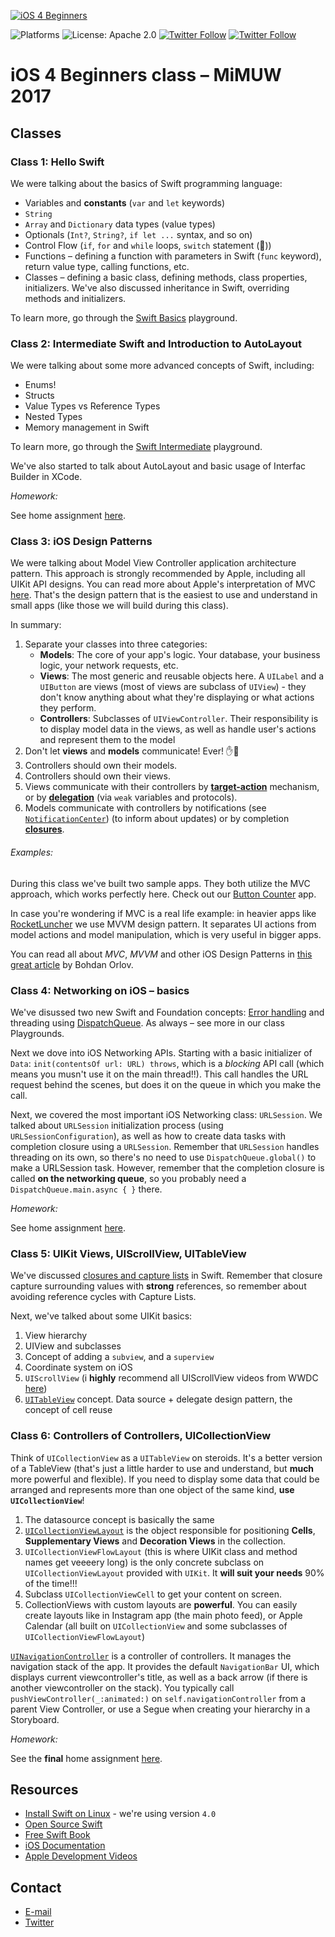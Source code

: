 [![iOS 4 Beginners](https://user-images.githubusercontent.com/1230922/31862042-c045dba0-b737-11e7-98bf-e816ad04ad73.png)](https://github.com/DaftMobile/ios4beginners_2017)

![Platforms](https://img.shields.io/badge/platforms-iOS-blue.svg)
![License: Apache 2.0](https://img.shields.io/badge/License-Apache%202.0-blue.svg)
[![Twitter Follow ](https://img.shields.io/twitter/follow/espadrine.svg?style=social&label=Follow)](https://twitter.com/mdab121)
[![Twitter Follow](https://img.shields.io/twitter/follow/espadrine.svg?style=social&label=Follow)](https://twitter.com/DaftMobile)

# iOS 4 Beginners class – MiMUW 2017


## Classes

### Class 1: Hello Swift

We were talking about the basics of Swift programming language:

- Variables and **constants** (`var` and `let` keywords)
- `String`
- `Array` and `Dictionary` data types (value types)
- Optionals (`Int?`, `String?`, `if let ...` syntax, and so on)
- Control Flow (`if`, `for` and `while` loops, `switch` statement (💪))
- Functions – defining a function with parameters in Swift (`func` keyword), return value type, calling functions, etc.
- Classes – defining a basic class, defining methods, class properties, initializers. We've also discussed inheritance in Swift, overriding methods and initializers.

To learn more, go through the [Swift Basics](./Class%201) playground.

### Class 2: Intermediate Swift and Introduction to AutoLayout

We were talking about some more advanced concepts of Swift, including:

- Enums!
- Structs
- Value Types vs Reference Types
- Nested Types
- Memory management in Swift

To learn more, go through the [Swift Intermediate](./Class%202) playground.

We've also started to talk about AutoLayout and basic usage of Interfac Builder in XCode.

_Homework:_

See home assignment [here](Assignments/Assignment1/assignment1.md).

### Class 3: iOS Design Patterns

We were talking about Model View Controller application architecture pattern. This approach is strongly recommended by Apple, including all UIKit API designs. You can read more about Apple's interpretation of MVC [here](https://developer.apple.com/library/content/documentation/General/Conceptual/DevPedia-CocoaCore/MVC.html). That's the design pattern that is the easiest to use and understand in small apps (like those we will build during this class).

In summary:

1. Separate your classes into three categories:
	- **Models**: The core of your app's logic. Your database, your business logic, your network requests, etc.
	- **Views**: The most generic and reusable objects here. A `UILabel` and a `UIButton` are views (most of views are subclass of `UIView`) - they don't know anything about what they're displaying or what actions they perform.
	- **Controllers**: Subclasses of `UIViewController`. Their responsibility is to display model data in the views, as well as handle user's actions and represent them to the model
2. Don't let **views** and **models** communicate! Ever! ✋🛑
3. Controllers should own their models.
4. Controllers should own their views.
5. Views communicate with their controllers by [**target-action**](https://developer.apple.com/library/content/documentation/General/Conceptual/Devpedia-CocoaApp/TargetAction.html) mechanism, or by [**delegation**](https://developer.apple.com/library/content/documentation/General/Conceptual/CocoaEncyclopedia/DelegatesandDataSources/DelegatesandDataSources.html) (via `weak` variables and protocols).
6. Models communicate with controllers by notifications (see [`NotificationCenter`](https://developer.apple.com/documentation/foundation/notificationcenter)) (to inform about updates) or by completion [**closures**](https://developer.apple.com/library/content/documentation/Swift/Conceptual/Swift_Programming_Language/Closures.html).

###### Examples:
During this class we've built two sample apps. They both utilize the MVC approach, which works perfectly here. Check out our [Button Counter](./Class%203/ButtonCounter) app.

In case you're wondering if MVC is a real life example: in heavier apps like [RocketLuncher](https://itunes.apple.com/app/id1167572430) we use MVVM design pattern. It separates UI actions from model actions and model manipulation, which is very useful in bigger apps.

You can read all about *MVC*, *MVVM* and other iOS Design Patterns in [this great article](https://medium.com/ios-os-x-development/ios-architecture-patterns-ecba4c38de52) by Bohdan Orlov.

### Class 4: Networking on iOS – basics

We've disussed two new Swift and Foundation concepts: [Error handling](https://developer.apple.com/library/content/documentation/Swift/Conceptual/Swift_Programming_Language/ErrorHandling.html) and threading using [DispatchQueue](https://developer.apple.com/documentation/dispatch/dispatchqueue). As always – see more in our class Playgrounds.

Next we dove into iOS Networking APIs. Starting with a basic initializer of `Data`: `init(contentsOf url: URL) throws`, which is a _blocking_ API call (which means you musn't use it on the main thread!!). This call handles the URL request behind the scenes, but does it on the queue in which you make the call.

Next, we covered the most important iOS Networking class: `URLSession`. We talked about `URLSession` initialization process (using `URLSessionConfiguration`), as well as how to create data tasks with completion closure using a `URLSession`. Remember that `URLSession` handles threading on its own, so there's no need to use `DispatchQueue.global()` to make a URLSession task. However, remember that the completion closure is called **on the networking queue**, so you probably need a `DispatchQueue.main.async { }` there.

_Homework:_

See home assignment [here](Assignments/Assignment2/assignment2.md).

### Class 5: UIKit Views, UIScrollView, UITableView

We've discussed [closures and capture lists](https://developer.apple.com/library/content/documentation/Swift/Conceptual/Swift_Programming_Language/Closures.html) in Swift. Remember that closure capture surrounding values with **strong** references, so remember about avoiding reference cycles with Capture Lists.

Next, we've talked about some UIKit basics:

1. View hierarchy
2. UIView and subclasses
3. Concept of adding a `subview`, and a `superview`
4. Coordinate system on iOS
5. `UIScrollView` (i **highly** recommend all UIScrollView videos from WWDC [here](https://developer.apple.com/videos/))
6. [`UITableView`](https://developer.apple.com/documentation/uikit/uitableview) concept. Data source + delegate design pattern, the concept of cell reuse


### Class 6: Controllers of Controllers, UICollectionView

Think of `UICollectionView` as a `UITableView` on steroids. It's a better version of a TableView (that's just a little harder to use and understand, but **much** more powerful and flexible). If you need to display some data that could be arranged and represents more than one object of the same kind, **use `UICollectionView`**!

1. The datasource concept is basically the same
2. [`UICollectionViewLayout`](https://developer.apple.com/documentation/uikit/uicollectionviewlayout) is the object responsible for positioning **Cells**, **Supplementary Views** and **Decoration Views** in the collection.
3. `UICollectionViewFlowLayout` (this is where UIKit class and method names get veeeery long) is the only concrete subclass on `UICollectionViewLayout` provided with `UIKit`. It **will suit your needs** 90% of the time!!!
4. Subclass `UICollectionViewCell` to get your content on screen.
5. CollectionViews with custom layouts are **powerful**. You can easily create layouts like in Instagram app (the main photo feed), or Apple Calendar (all built on `UICollectionView` and some subclasses of `UICollectionViewFlowLayout`)

[`UINavigationController`](https://developer.apple.com/documentation/uikit/uinavigationcontroller) is a controller of controllers. It manages the navigation stack of the app. It provides the default `NavigationBar` UI, which displays current viewcontroller's title, as well as a back arrow (if there is another viewcontroller on the stack).
You typically call `pushViewController(_:animated:)` on `self.navigationController` from a parent View Controller, or use a Segue when creating your hierarchy in a Storyboard.

_Homework:_

See the **final** home assignment [here](Assignments/Assignment3/assignment3.md).

## Resources

- [Install Swift on Linux](https://swift.org/download/#releases) - we're using version `4.0`
- [Open Source Swift](https://swift.org)
- [Free Swift Book](https://itunes.apple.com/us/book/the-swift-programming-language/id881256329?mt=11)
- [iOS Documentation](https://developer.apple.com/documentation/)
- [Apple Development Videos](https://developer.apple.com/videos/)

## Contact

- [E-mail](mailto:michal.dabrowski+mimuw@daftcode.pl)
- [Twitter](https://twitter.com/mdab121)
